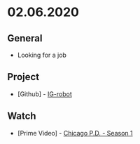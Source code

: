 # 02.06.2020

## General

- Looking for a job

## Project

- \[Github\] - [IG-robot](https://github.com/org-nekhemievich/IG-robot)

## Watch

- \[Prime Video\] - [Chicago P.D. - Season 1](https://www.themoviedb.org/tv/58841-chicago-p-d/season/1)
